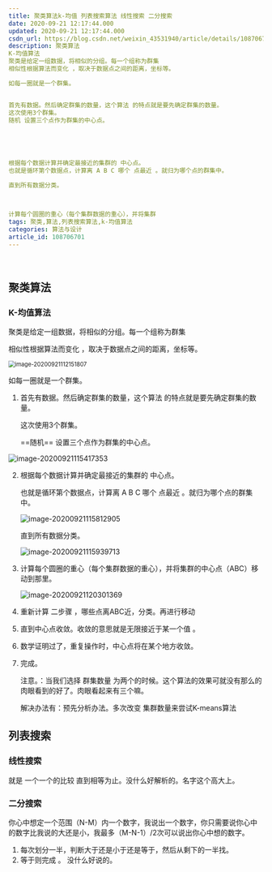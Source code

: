 ```yaml
---
title: 聚类算法k-均值 列表搜索算法 线性搜索 二分搜索
date: 2020-09-21 12:17:44.000
updated: 2020-09-21 12:17:44.000
csdn_url: https://blog.csdn.net/weixin_43531940/article/details/108706701
description: 聚类算法
K-均值算法
聚类是给定一组数据，将相似的分组。每一个组称为群集
相似性根据算法而变化 ，取决于数据点之间的距离，坐标等。

如每一圈就是一个群集。


首先有数据。然后确定群集的数量，这个算法 的特点就是要先确定群集的数量。
这次使用3个群集。
随机 设置三个点作为群集的中心点。





根据每个数据计算并确定最接近的集群的 中心点。
也就是循环第个数据点，计算离 A B C 哪个 点最近 。就归为哪个点的群集中。

直到所有数据分类。



计算每个圆圈的重心（每个集群数据的重心），并将集群
tags: 聚类,算法,列表搜索算法,k-均值算法
categories: 算法与设计
article_id: 108706701
---
```

﻿
## 聚类算法

### K-均值算法

聚类是给定一组数据，将相似的分组。每一个组称为群集

相似性根据算法而变化 ，取决于数据点之间的距离，坐标等。

<img src="https://img.vim-cn.com/bf/f2cef5b20c61972a1b3396941952b98bf25be0.png" alt="image-20200921112151807" style="zoom:80%;" />

如每一圈就是一个群集。

1. 首先有数据。然后确定群集的数量，这个算法 的特点就是要先确定群集的数量。

   这次使用3个群集。

   ==随机== 设置三个点作为群集的中心点。

![image-20200921115417353](http://img.yayi.site/csdn/803ee02b5f270912023195a3acacc7ca.png-watermaskStyle)

2. 根据每个数据计算并确定最接近的集群的 中心点。

   也就是循环第个数据点，计算离 A B C 哪个 点最近 。就归为哪个点的群集中。

   ![image-20200921115812905](http://img.yayi.site/csdn/d73407611705ec632b03d7470b4aadd8.png-watermaskStyle)

   直到所有数据分类。

   ![image-20200921115939713](http://img.yayi.site/csdn/089898f1e3169605ffdbca342d1ed264.png-watermaskStyle)

3. 计算每个圆圈的重心（每个集群数据的重心），并将集群的中心点（ABC）移动到那里。

   ![image-20200921120301369](http://img.yayi.site/csdn/757f941ef2bc6a3fa56ce21db3d9f0a7.png-watermaskStyle)

4. 重新计算 二步骤 ，哪些点离ABC近，分类。再进行移动

5. 直到中心点收敛。收敛的意思就是无限接近于某一个值 。

6. 数学证明过了，重复操作时，中心点将在某个地方收敛。

7. 完成。

   注意。：当我们选择 群集数量 为两个的时候。这个算法的效果可就没有那么的肉眼看到的好了。肉眼看起来有三个嘛。

   解决办法有：预先分析办法。多次改变 集群数量来尝试K-means算法 

## 列表搜索

### 线性搜索

就是 一个一个的比较 直到相等为止。没什么好解析的。名字这个高大上。

### 二分搜索 

你心中想定一个范围（N-M）内一个数字，我说出一个数字，你只需要说你心中的数字比我说的大还是小，我最多（M-N-1）/2次可以说出你心中想的数字。

1. 每次划分一半，判断大于还是小于还是等于，然后从剩下的一半找。
2. 等于则完成 。 没什么好说的。


